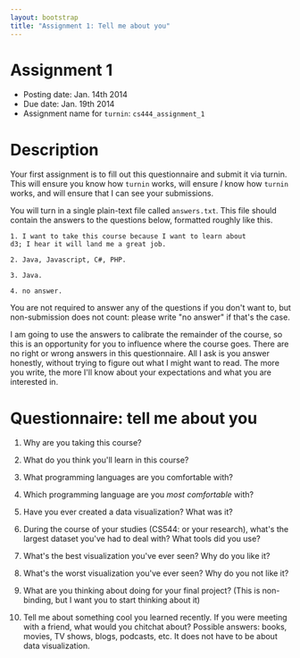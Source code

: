 ```yaml
---
layout: bootstrap
title: "Assignment 1: Tell me about you"
---
```


# Assignment 1

- Posting date: Jan. 14th 2014
- Due date: Jan. 19th 2014
- Assignment name for `turnin`: `cs444_assignment_1`

# Description

Your first assignment is to fill out this questionnaire and submit it
via turnin. This will ensure you know how `turnin` works, will
ensure *I* know how `turnin` works, and will ensure that I can see
your submissions.

You will turn in a single plain-text file called `answers.txt`. 
This file should contain the answers to the questions below, formatted
roughly like this.

    1. I want to take this course because I want to learn about
	d3; I hear it will land me a great job.
	
    2. Java, Javascript, C#, PHP.
	
	3. Java.
	
	4. no answer.

You are not required to answer any of the questions if you don't want
to, but non-submission does not count: please write "no answer" if
that's the case. 

I am going to use the answers to calibrate the remainder of the
course, so this is an opportunity for you to influence where the
course goes. There are no right or wrong answers in this
questionnaire. All I ask is you answer honestly, without trying to
figure out what I might want to read. The more you write, the more
I'll know about your expectations and what you are interested in.

# Questionnaire: tell me about you

1. Why are you taking this course?

2. What do you think you'll learn in this course?

3. What programming languages are you comfortable with?

4. Which programming language are you *most comfortable* with?

5. Have you ever created a data visualization? What was it?

6. During the course of your studies (CS544: or your research), what's
the largest dataset you've had to deal with? What tools did you use?

7. What's the best visualization you've ever seen? Why do you like it?

8. What's the worst visualization you've ever seen? Why do you not like it?

9. What are you thinking about doing for your final project? (This is
non-binding, but I want you to start thinking about it)

10. Tell me about something cool you learned recently. If you were
meeting with a friend, what would you chitchat about? Possible
answers: books, movies, TV shows, blogs, podcasts, etc. It does not
have to be about data visualization.

